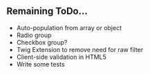 Remaining ToDo...
------------------------

- Auto-population from array or object
- Radio group
- Checkbox group?
- Twig Extension to remove need for raw filter
- Client-side validation in HTML5
- Write some tests